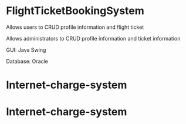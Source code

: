 # FlightTicketBookingSystem

Allows users to CRUD profile information and flight ticket

Allows administrators to CRUD profile information and ticket information

GUI: Java Swing

Database: Oracle
# Internet-charge-system
# Internet-charge-system
